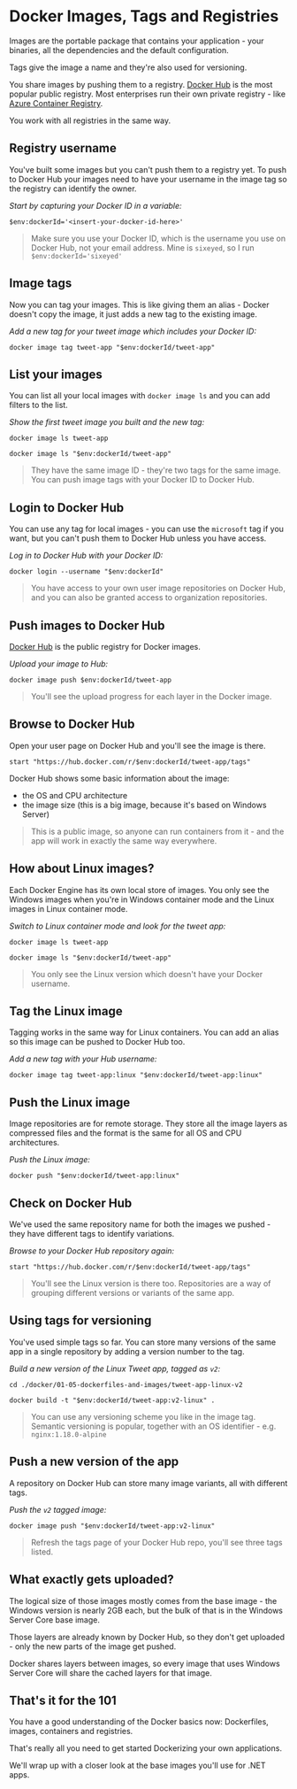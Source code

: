 # Docker Images, Tags and Registries



Images are the portable package that contains your application - your binaries, all the dependencies and the default configuration.

Tags give the image a name and they're also used for versioning.

You share images by pushing them to a registry. [Docker Hub](https://hub.docker.com/) is the most popular public registry. Most enterprises run their own private registry - like [Azure Container Registry](https://docs.microsoft.com/en-us/azure/container-registry/).

You work with all registries in the same way.



## Registry username

You've built some images but you can't push them to a registry yet. To push to Docker Hub your images need to have your username in the image tag so the registry can identify the owner.

_Start by capturing your Docker ID in a variable:_

```
$env:dockerId='<insert-your-docker-id-here>'
```

> Make sure you use your Docker ID, which is the username you use on Docker Hub, not your email address. Mine is `sixeyed`, so I run `$env:dockerId='sixeyed'`



## Image tags

Now you can tag your images. This is like giving them an alias - Docker doesn't copy the image, it just adds a new tag to the existing image.

_Add a new tag for your tweet image which includes your Docker ID:_

```
docker image tag tweet-app "$env:dockerId/tweet-app"
```



## List your images

You can list all your local images with `docker image ls` and you can add filters to the list.

_Show the first tweet image you built and the new tag:_

```
docker image ls tweet-app

docker image ls "$env:dockerId/tweet-app"
```

> They have the same image ID - they're two tags for the same image. You can push image tags with your Docker ID to Docker Hub.



## Login to Docker Hub

You can use any tag for local images - you can use the `microsoft` tag if you want, but you can't push them to Docker Hub unless you have access.

_Log in to Docker Hub with your Docker ID:_

```
docker login --username "$env:dockerId"
```

> You have access to your own user image repositories on Docker Hub, and you can also be granted access to organization repositories.



## Push images to Docker Hub

[Docker Hub](https://hub.docker.com) is the public registry for Docker images.

_Upload your image to Hub:_

```
docker image push $env:dockerId/tweet-app
```

> You'll see the upload progress for each layer in the Docker image.



## Browse to Docker Hub

Open your user page on Docker Hub and you'll see the image is there.

```
start "https://hub.docker.com/r/$env:dockerId/tweet-app/tags"
```

Docker Hub shows some basic information about the image:

- the OS and CPU architecture
- the image size (this is a big image, because it's based on Windows Server)

> This is a public image, so anyone can run containers from it - and the app will work in exactly the same way everywhere.



## How about Linux images?

Each Docker Engine has its own local store of images. You only see the Windows images when you're in Windows container mode and the Linux images in Linux container mode.

_Switch to Linux container mode and look for the tweet app:_

```
docker image ls tweet-app

docker image ls "$env:dockerId/tweet-app"

```

> You only see the Linux version which doesn't have your Docker username.



## Tag the Linux image

Tagging works in the same way for Linux containers. You can add an alias so this image can be pushed to Docker Hub too.

_Add a new tag with your Hub username:_

```
docker image tag tweet-app:linux "$env:dockerId/tweet-app:linux"
```



## Push the Linux image

Image repositories are for remote storage. They store all the image layers as compressed files and the format is the same for all OS and CPU architectures.

_Push the Linux image:_

```
docker push "$env:dockerId/tweet-app:linux"
```



## Check on Docker Hub

We've used the same repository name for both the images we pushed - they have different tags to identify variations. 

_Browse to your Docker Hub repository again:_

```
start "https://hub.docker.com/r/$env:dockerId/tweet-app/tags"
```

> You'll see the Linux version is there too. Repositories are a way of grouping different versions or variants of the same app.

## Using tags for versioning

You've used simple tags so far. You can store many versions of the same app in a single repository by adding a version number to the tag.

_Build a new version of the Linux Tweet app, tagged as `v2`:_

```
cd ./docker/01-05-dockerfiles-and-images/tweet-app-linux-v2

docker build -t "$env:dockerId/tweet-app:v2-linux" .
```

> You can use any versioning scheme you like in the image tag. Semantic versioning is popular, together with an OS identifier - e.g. `nginx:1.18.0-alpine`



## Push a new version of the app

A repository on Docker Hub can store many image variants, all with different tags.

_Push the `v2` tagged image:_

```
docker image push "$env:dockerId/tweet-app:v2-linux"
```

> Refresh the tags page of your Docker Hub repo, you'll see three tags listed.



## What exactly gets uploaded?

The logical size of those images mostly comes from the base image - the Windows version is nearly 2GB each, but the bulk of that is in the Windows Server Core base image.

Those layers are already known by Docker Hub, so they don't get uploaded - only the new parts of the image get pushed.

Docker shares layers between images, so every image that uses Windows Server Core will share the cached layers for that image.



## That's it for the 101

You have a good understanding of the Docker basics now: Dockerfiles, images, containers and registries.

That's really all you need to get started Dockerizing your own applications.

We'll wrap up with a closer look at the base images you'll use for .NET apps.
